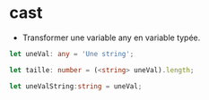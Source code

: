 # cast

* Transformer une variable any en variable typée.

```ts
let uneVal: any = 'Une string';

let taille: number = (<string> uneVal).length;

let uneValString:string = uneVal;
```